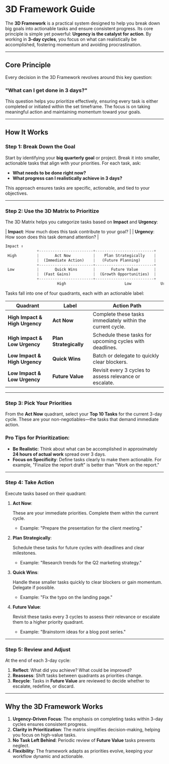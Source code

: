 # 3D Framework Guide

The **3D Framework** is a practical system designed to help you break down big goals into actionable tasks and ensure consistent progress. Its core principle is simple yet powerful: **Urgency is the catalyst for action**. By working in **3-day cycles**, you focus on what can realistically be accomplished, fostering momentum and avoiding procrastination.

---

## **Core Principle**

Every decision in the 3D Framework revolves around this key question:

### **"What can I get done in 3 days?"**

This question helps you prioritize effectively, ensuring every task is either completed or initiated within the set timeframe. The focus is on taking meaningful action and maintaining momentum toward your goals.

---

## **How It Works**

### **Step 1: Break Down the Goal**

Start by identifying your **big quarterly goal** or project. Break it into smaller, actionable tasks that align with your priorities. For each task, ask:

- **What needs to be done right now?**
- **What progress can I realistically achieve in 3 days?**

This approach ensures tasks are specific, actionable, and tied to your objectives.

---

### **Step 2: Use the 3D Matrix to Prioritize**

The 3D Matrix helps you categorize tasks based on **Impact** and **Urgency**:

| **Impact**: How much does this task contribute to your goal? |
| **Urgency**: How soon does this task demand attention? |

```jsx
Impact ↑
              +------------------------+--------------------------+
 High         |       Act Now          |    Plan Strategically    |
              |  (Immediate Action)    |   (Future Planning)      |
              +------------------------+--------------------------+
 Low          |       Quick Wins       |       Future Value       |
              |  (Fast Gains)          |  (Growth Opportunities)  |
              +------------------------+--------------------------+
                       High                          Low             Urgency →

```

Tasks fall into one of four quadrants, each with an actionable label:

| **Quadrant** | **Label** | **Action Path** |
| --- | --- | --- |
| **High Impact & High Urgency** | **Act Now** | Complete these tasks immediately within the current cycle. |
| **High impact & Low Urgency** | **Plan Strategically** | Schedule these tasks for upcoming cycles with deadlines. |
| **Low Impact & High Urgency** | **Quick Wins** | Batch or delegate to quickly clear blockers. |
| **Low Impact & Low Urgency** | **Future Value** | Revisit every 3 cycles to assess relevance or escalate. |

---

### **Step 3: Pick Your Priorities**

From the **Act Now** quadrant, select your **Top 10 Tasks** for the current 3-day cycle. These are your non-negotiables—the tasks that demand immediate action.

### **Pro Tips for Prioritization**:

- **Be Realistic**: Think about what can be accomplished in approximately **24 hours of actual work** spread over 3 days.
- **Focus on Specificity**: Define tasks clearly to make them actionable. For example, "Finalize the report draft" is better than "Work on the report."

---

### **Step 4: Take Action**

Execute tasks based on their quadrant:

1. **Act Now**:
    
    These are your immediate priorities. Complete them within the current cycle.
    
    - Example: "Prepare the presentation for the client meeting."
2. **Plan Strategically**:
    
    Schedule these tasks for future cycles with deadlines and clear milestones.
    
    - Example: "Research trends for the Q2 marketing strategy."
3. **Quick Wins**:
    
    Handle these smaller tasks quickly to clear blockers or gain momentum. Delegate if possible.
    
    - Example: "Fix the typo on the landing page."
4. **Future Value**:
    
    Revisit these tasks every 3 cycles to assess their relevance or escalate them to a higher priority quadrant.
    
    - Example: "Brainstorm ideas for a blog post series."

---

### **Step 5: Review and Adjust**

At the end of each 3-day cycle:

1. **Reflect**: What did you achieve? What could be improved?
2. **Reassess**: Shift tasks between quadrants as priorities change.
3. **Recycle**: Tasks in **Future Value** are reviewed to decide whether to escalate, redefine, or discard.

---

## **Why the 3D Framework Works**

1. **Urgency-Driven Focus**: The emphasis on completing tasks within 3-day cycles ensures consistent progress.
2. **Clarity in Prioritization**: The matrix simplifies decision-making, helping you focus on high-value tasks.
3. **No Task Left Behind**: Periodic review of **Future Value** tasks prevents neglect.
4. **Flexibility**: The framework adapts as priorities evolve, keeping your workflow dynamic and actionable.
